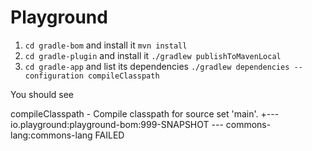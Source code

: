 # Playground

1) `cd gradle-bom` and install it `mvn install`
2) `cd gradle-plugin` and install it `./gradlew publishToMavenLocal`
3) `cd gradle-app` and list its dependencies `./gradlew dependencies --configuration compileClasspath`

You should see

compileClasspath - Compile classpath for source set 'main'.
+--- io.playground:playground-bom:999-SNAPSHOT
\--- commons-lang:commons-lang FAILED
